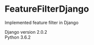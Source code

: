 # FeatureFilterDjango
Implemented feature filter in Django

Django version 2.0.2 <br/>
Python 3.6.2

